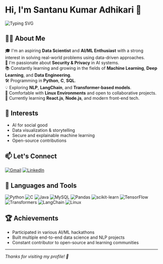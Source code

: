 # Hi, I'm Santanu Kumar Adhikari 👋

![Typing SVG](https://readme-typing-svg.demolab.com?font=Fira+Code&pause=1000&color=00F700&center=true&vCenter=true&width=435&lines=AI+%7C+ML+%7C+Data+Science+Enthusiast;Always+learning+and+building+cool+things!)

## 👨‍💻 About Me

🎓 I'm an aspiring **Data Scientist** and **AI/ML Enthusiast** with a strong interest in solving real-world problems using data-driven approaches.  
🔐 I'm passionate about **Security & Privacy** in AI systems.  
📚 Constantly learning and growing in the fields of **Machine Learning**, **Deep Learning**, and **Data Engineering**.  
🛠️ Programming in **Python**, **C**, **SQL**.  
💡 Exploring **NLP**, **LangChain**, and **Transformer-based models**.  
🐧 Comfortable with **Linux Environments** and open to collaborative projects.  
🌱 Currently learning **React.js**, **Node.js**, and modern front-end tech.

## 🧠 Interests
- AI for social good
- Data visualization & storytelling
- Secure and explainable machine learning
- Open-source contributions

## 📫 Let's Connect

[![Gmail](https://img.shields.io/badge/Gmail-D14836?style=flat&logo=gmail&logoColor=white)](santanukumaradhikari07@gmail.com)
[![LinkedIn](https://img.shields.io/badge/LinkedIn-blue?style=flat&logo=linkedin&logoColor=white)](https://www.linkedin.com/in/santanu-kumar-adhikari-2582a2255/)

## 📖 Languages and Tools

![Python](https://img.shields.io/badge/Python-3776AB?style=flat&logo=python&logoColor=white)
![C](https://img.shields.io/badge/C-00599C?style=flat&logo=c&logoColor=white)
![Java](https://img.shields.io/badge/Java-ED8B00?style=flat&logo=java&logoColor=white)
![MySQL](https://img.shields.io/badge/MySQL-4479A1?style=flat&logo=mysql&logoColor=white)
![Pandas](https://img.shields.io/badge/Pandas-150458?style=flat&logo=pandas&logoColor=white)
![scikit-learn](https://img.shields.io/badge/scikit--learn-F7931E?style=flat&logo=scikit-learn&logoColor=white)
![TensorFlow](https://img.shields.io/badge/TensorFlow-FF6F00?style=flat&logo=tensorflow&logoColor=white)
![Transformers](https://img.shields.io/badge/Transformers-FFBF00?style=flat&logo=huggingface&logoColor=black)
![LangChain](https://img.shields.io/badge/LangChain-000000?style=flat&logo=python&logoColor=white)
![Linux](https://img.shields.io/badge/Linux-FCC624?style=flat&logo=linux&logoColor=black)

## 🏆 Achievements

- Participated in various AI/ML hackathons  
- Built multiple end-to-end data science and NLP projects  
- Constant contributor to open-source and learning communities  

---

*Thanks for visiting my profile! 🚀*

